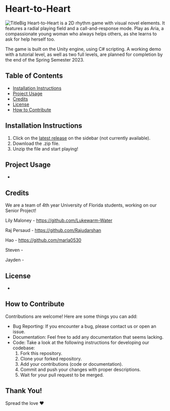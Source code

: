 # Heart-to-Heart
![TitleBig](https://user-images.githubusercontent.com/58494116/221058672-30916075-e9ec-43a9-86d5-399a90747b6d.png)
Heart-to-Heart is a 2D rhythm game with visual novel elements. It features a radial playing field and a call-and-response mode. Play as Aria, a compassionate young woman who always helps others, as she learns to ask for help herself too. 

The game is built on the Unity engine, using C# scripting. A working demo with a tutorial level, as well as two full levels, are planned for completion by the end of the Spring Semester 2023.

## Table of Contents
* [Installation Instructions](https://github.com/Lukewarm-Water/Heart-to-Heart/edit/raj_stuff/README.md#installation-instructions)
* [Project Usage](https://github.com/Lukewarm-Water/Heart-to-Heart/edit/raj_stuff/README.md#project-usage)
* [Credits](https://github.com/Lukewarm-Water/Heart-to-Heart/edit/raj_stuff/README.md#credits)
* [License](https://github.com/Lukewarm-Water/Heart-to-Heart/edit/raj_stuff/README.md#license)
* [How to Contribute](https://github.com/Lukewarm-Water/Heart-to-Heart/edit/raj_stuff/README.md#how-to-contribute)

## Installation Instructions
1. Click on the [latest release](https://github.com/Lukewarm-Water/Heart-to-Heart) on the sidebar (not currently available).
2. Download the .zip file.
3. Unzip the file and start playing!

## Project Usage
-

## Credits
We are a team of 4th year University of Florida students, working on our Senior Project!

Lily Maloney - https://github.com/Lukewarm-Water

Raj Persaud - https://github.com/Rajudarshan

Hao - https://github.com/marla0530

Steven - 

Jayden - 

## License
-

## How to Contribute
Contributions are welcome! Here are some things you can add:
* Bug Reporting: If you encounter a bug, please contact us or open an issue.
* Documentation: Feel free to add any documentation that seems lacking.
* Code: Take a look at the following instructions for developing our codebase:
  1. Fork this repository.
  2. Clone your forked repository.
  3. Add your contributions (code or documentation).
  4. Commit and push your changes with proper descriptions.
  5. Wait for your pull request to be merged.

## Thank You!
Spread the love ❤️
